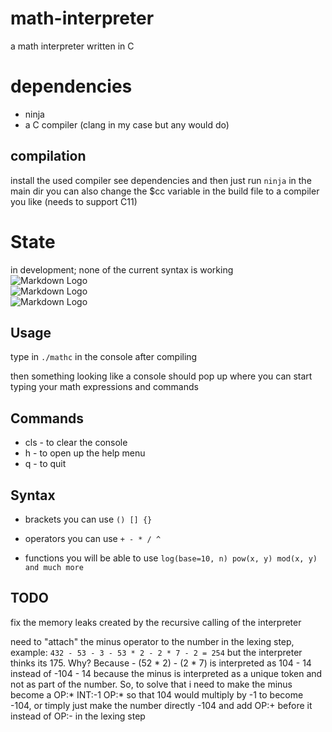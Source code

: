 # math-interpreter
a math interpreter written in C

# dependencies
- ninja
- a C compiler (clang in my case but any would do)

## compilation
install the used compiler see dependencies
and then just run `ninja` in the main dir
you can also change the $cc variable in the build file
to a compiler you like (needs to support C11)


# State 
in development; none of the current syntax is working <br>
![Markdown Logo](https://img.shields.io/badge/state-development-red) <br>
![Markdown Logo](https://img.shields.io/badge/build-unstable-red) <br>
![Markdown Logo](https://tokei.rs/b1/github/iluvpy/mathc) <br>

## Usage
type in `./mathc` in the console after compiling 

then something looking like a console should pop up
where you can start typing your math expressions and commands

## Commands
- cls - to clear the console
- h - to open up the help menu
- q - to quit

## Syntax
- brackets
you can use `() [] {}`

- operators
you can use `+ - * / ^`

- functions
you will be able to use `log(base=10, n) pow(x, y) mod(x, y) and much more`


## TODO
fix the memory leaks created by the recursive calling of the interpreter

need to "attach" the minus operator to the number in the lexing step,
example:
`432 - 53 - 3 - 53 * 2 - 2 * 7 - 2 = 254`
but the interpreter thinks its 175. Why? Because - (52 * 2) - (2 * 7) is interpreted as 104 - 14 instead of -104 - 14 because the minus is interpreted as a unique token and not as part of the number.
So, to solve that i need to make the minus become a OP:* INT:-1 OP:* so that 104 would multiply by -1 to become -104, or timply just make the 
number directly -104 and add OP:+ before it instead of OP:- in the lexing step 